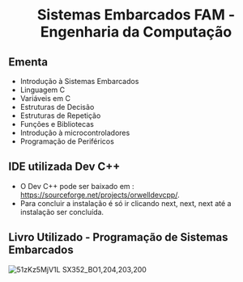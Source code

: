 <h1 align="center">
    Sistemas Embarcados FAM - Engenharia da Computação
</h1>

## Ementa
- Introdução à Sistemas Embarcados
- Linguagem C
- Variáveis em C
- Estruturas de Decisão
- Estruturas de Repetição
- Funções e Bibliotecas
- Introdução à microcontroladores
- Programação de Periféricos

## IDE utilizada Dev C++
- O Dev C++ pode ser baixado em : https://sourceforge.net/projects/orwelldevcpp/.
- Para concluir a instalação é só ir clicando next, next, next até a instalação ser concluída. 

## Livro Utilizado - Programação de Sistemas Embarcados

![51zKz5MjV1L _SX352_BO1,204,203,200_](https://user-images.githubusercontent.com/70485830/132380424-56ca70de-40c7-4908-89d3-5b7a48dea501.jpg)

